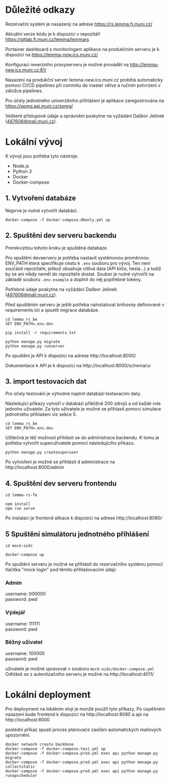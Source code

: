 # Důležité odkazy
Rezervační systém je nasazený na adrese https://rs.lemma.fi.muni.cz/

Aktuální verze kódu je k dispozici v repozitáři https://gitlab.fi.muni.cz/lemma/lemmars

Portainer dashboard s monitoringem aplikace na produkčním serveru je k dispozici na https://lemma-new.ics.muni.cz/

Konfiguraci reverzního proxyserveru je možné provádět na http://lemma-new.ics.muni.cz:81/

Nasazení na produkční server lemma-new.ics.muni.cz probíhá automaticky pomocí CI/CD pipelines při commitu do master větve a ručním potvrzení v záložce pipelines.

Pro účely jednotného univerzitního přihlášení je aplikace zaregostrována na https://spreg.aai.muni.cz/spreg/

Veškeré přístupové údaje a oprávnění poskytne na vyžádání Dalibor Jelínek (487606@mail.muni.cz).


# Lokální vývoj
K vývoji jsou potřeba tyto nástroje:

- Node.js
- Python 3
- Docker
- Docker-compose


## 1. Vytvoření databáze
Nejprve je nutné vytvořit databázi.
```
docker-compose -f docker-compose.dbonly.yml up
```

## 2. Spuštění dev serveru backendu
Prerekvizitou tohoto kroku je spuštěná databáze.

Pro spuštění devserveru je potřeba nastavit systémovou proměnnou ENV_PATH která specifikuje cestu k  `.env` souboru pro vývoj. Ten není součástí repozítáře, jelikož obsahuje citlivá data (API klíče, hesla...) a tudíž by se ani nikdy neměl do repozitáře dostat. Soubor je nutné vytvořit na základě souboru `.env.example` a doplnit do něj poptřebné tokeny.

Potřebné údaje poskytne na vyžádání Dalibor Jelínek (487606@mail.muni.cz).

Před spuštěním serveru je ještě potřeba nainstalovat knihovny definované v requirements.txt a spustit migrace databáze.


```
cd lemma_rs_be
SET ENV_PATH=.env.dev

pip install -r requirements.txt

python manage.py migrate
python manage.py runserver
```

Po spuštění je API k dispozici na adrese http://localhost:8000/

Dokumentace k API je k dispozici na http://localhost:8000/schema/ui

## 3. import testovacích dat
Pro účely testování je výhodné naplnit databázi testavacími daty. 

Následující příkazy vytvoří v databázi přibližně 200 zdrojů a od každé role jednoho uživatele. Za tyto uživatele je možné se přihlasit pomocí simulace jednotného přihlašení viz sekce 5.

```
cd lemma_rs_be
SET ENV_PATH=.env.dev
```

Užitečná je též možnost přihlásit se do administrace backendu. K tomu je potřeba vytvořit superuživatele pomocí následujícího příkazu.

```
python manage.py createsuperuser
```
Po vytvoření je možné se příhlásit d administrace na http://localhost:8000/admin
## 4. Spuštění dev serveru frontendu

```
cd lemma-rs-fe

npm install
npm run serve
```

Po instalaci je frontend alikace k dispozici na adrese http://localhost:8080/


## 5 Spuštění simulátoru jednotného příhlášení

```
cd mock-oidc

docker-compose up
```

Po spuštění serveru je možné se příhlásit do rezervačního systému pomocí tlačítka "mock login" pod těmito přihlašovacími údaji:

### Admin
username: 000000\
password: pwd

### Výdejář
username: 111111\
password: pwd

### Běžný uživatel
username: 100000\
password: pwd

uživatele je možné upravovat v souboru `mock-oidc/docker-compose.yml`
Odhlásit se z autentizačního serveru je možné na http://localhost:4011/


# Lokální deployment
Pro deployment na lokálním stoji je monžé použít tyto příkazy. Po úspěšném nasazení bude frontend k dispozici na http://localhost:8080 a api na http://localhost:8000

poslední příkaz spustí proces plánovače zasílání automatických mailových upozornění.

```
docker network create backbone
docker-compose -f docker-compose.test.yml up
docker-compose -f docker-compose.prod.yml exec api python manage.py migrate
docker-compose -f docker-compose.prod.yml exec api python manage.py collectstatic
docker-compose -f docker-compose.prod.yml exec api python manage.py runapscheduler
```